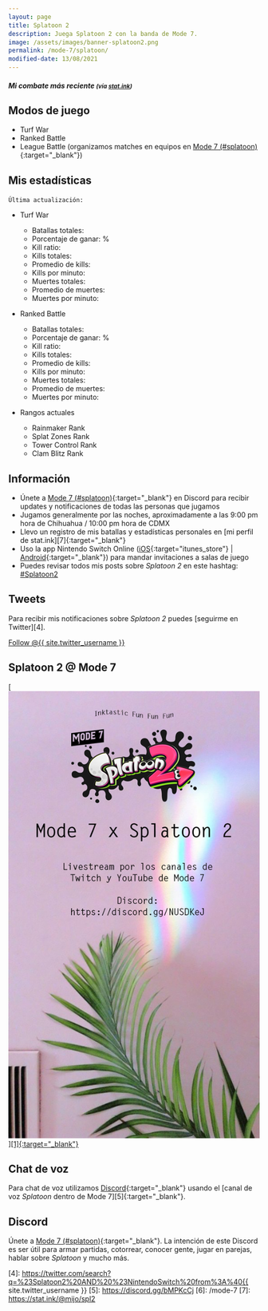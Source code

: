 ```yaml
---
layout: page
title: Splatoon 2
description: Juega Splatoon 2 con la banda de Mode 7.
image: /assets/images/banner-splatoon2.png
permalink: /mode-7/splatoon/
modified-date: 13/08/2021
---
```


<div class="row">
<div class="col-12">
<div class="card text-center">
<div class="card-header">
<h5 class="card-title"><i class="fas fa-poll"></i> Mi combate más reciente <small>(vía <a href="https://stat.ink/@mijo/spl2" target="_blank">stat.ink</a>)</small></h5>
</div>
<div class="card-body">
<h3 class="card-text">
<span id="splatlog"></span>
</h3>
</div>
<div class="card-footer text-muted">
<span id="splatlog-timestamp"></span>
</div>
</div>
</div>
</div>

<div class="row">
<div class="col-sm-6 order-2 order-sm-1">

## <i class="fas fa-gamepad"></i> Modos de juego

- Turf War
- Ranked Battle
- League Battle (organizamos matches en equipos en [Mode 7 (#splatoon)][1]{:target="_blank"})

## <i class="fas fa-chart-area"></i> Mis estadísticas

<code>Última actualización: <span id="last-updated"></span></code>

- Turf War
    - Batallas totales: <span id="turf-battles"></span>
    - Porcentaje de ganar: <span id="turf-win_pct"></span>%
    - Kill ratio: <span id="turf-kill_ratio"></span>
    - Kills totales: <span id="turf-kill_total"></span>
    - Promedio de kills: <span id="turf-kill_avg"></span>
    - Kills por minuto: <span id="turf-kill_per_min"></span>
    - Muertes totales: <span id="turf-death_total"></span>
    - Promedio de muertes: <span id="turf-death_avg"></span>
    - Muertes por minuto: <span id="turf-death_per_min"></span>

- Ranked Battle
    - Batallas totales: <span id="ranked-battles"></span>
    - Porcentaje de ganar: <span id="ranked-win_pct"></span>%
    - Kill ratio: <span id="ranked-kill_ratio"></span>
    - Kills totales: <span id="ranked-kill_total"></span>
    - Promedio de kills: <span id="ranked-kill_avg"></span>
    - Kills por minuto: <span id="ranked-kill_per_min"></span>
    - Muertes totales: <span id="ranked-death_total"></span>
    - Promedio de muertes: <span id="ranked-death_avg"></span>
    - Muertes por minuto: <span id="ranked-death_per_min"></span>

- Rangos actuales
    - Rainmaker <span class="badge badge-dark">Rank <span id="ranked-rainmaker"></span></span>
    - Splat Zones <span class="badge badge-dark">Rank <span id="ranked-splat-zones"></span></span>
    - Tower Control <span class="badge badge-dark">Rank <span id="ranked-tower-control"></span></span>
    - Clam Blitz <span class="badge badge-dark">Rank <span id="ranked-clam-blitz"></span></span>

## <i class="fas fa-info-circle"></i> Información

- Únete a [Mode 7 (#splatoon)][1]{:target="_blank"} en Discord para recibir updates y notificaciones de todas las personas que jugamos
- Jugamos generalmente por las noches, aproximadamente a las 9:00 pm hora de Chihuahua / 10:00 pm hora de CDMX
- Llevo un registro de mis batallas y estadísticas personales en [mi perfil de stat.ink][7]{:target="_blank"}
- Uso la app Nintendo Switch Online ([iOS][2]{:target="itunes_store"} &#124; [Android][3]{:target="_blank"}) para mandar invitaciones a salas de juego
- Puedes revisar todos mis posts sobre *Splatoon 2* en este hashtag: <a class="badge badge-primary" href="https://blog.{{ site.domain }}/hashtag/splatoon-2/">#Splatoon2</a>

## <i class="fab fa-twitter"></i> Tweets

Para recibir mis notificaciones sobre *Splatoon 2* puedes [seguirme en Twitter][4].

<a href="https://twitter.com/{{ site.twitter_username }}" class="twitter-follow-button text-center" data-show-count="false">Follow @{{ site.twitter_username }}</a>

</div>
<div class="col-sm-6 order-1 order-sm-2">

## <i class="fas fa-paint-roller"></i> Splatoon 2 @ Mode 7

<div class="text-center mt20">
<a href="https://discord.gg/NUSDKeJ" target="_blank">
[<img class="img-fluid" src="/assets/images/splatoon-flyer-2021.png" alt="" />][1]{:target="_blank"}
</a>
</div>

</div>
</div>

## <i class="fas fa-microphone"></i> Chat de voz

Para chat de voz utilizamos [Discord][1]{:target="_blank"} usando el [canal de voz *Splatoon* dentro de Mode 7][5]{:target="_blank"}.

## <i class="fab fa-discord"></i> Discord

Únete a [Mode 7 (#splatoon)][1]{:target="_blank"}. La intención de este Discord es ser útil para armar partidas, cotorrear, conocer gente, jugar en parejas, hablar sobre *Splatoon* y mucho más.

[1]: https://discord.gg/NUSDKeJ
[2]: https://itunes.apple.com/us/app/id1234806557?mt=12&uo=4&at=10l4Fw
[3]: https://play.google.com/store/apps/details?id=com.nintendo.znca&gl=us&hl=en
[4]: https://twitter.com/search?q=%23Splatoon2%20AND%20%23NintendoSwitch%20from%3A%40{{ site.twitter_username }}
[5]: https://discord.gg/bMPKcCj
[6]: /mode-7
[7]: https://stat.ink/@mijo/spl2